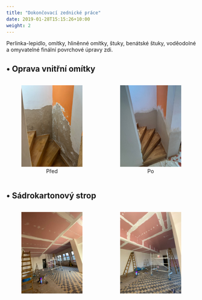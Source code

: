 ```yaml
---
title: "Dokončovací zednické práce"
date: 2019-01-28T15:15:26+10:00
weight: 2
---
```


Perlinka-lepidlo, omítky, hliněnné omítky, štuky, benátské štuky, voděodolné a omyvatelné finální povrchové úpravy zdi.

## • Oprava vnitřní omítky

<div style="display: flex; gap: 20px; justify-content: space-between;">
  <figure style="width: 48%; text-align: center;">
    <a href="/images/obrazky/02-vevnitr-stena-pred.jpeg" data-lightbox="galerie" data-title="Před">
      <img src="/images/obrazky/02-vevnitr-stena-pred.jpeg" alt="Před" style="max-width: 100%; height: auto;" />
    </a>
    <figcaption>Před</figcaption>
  </figure>
  <figure style="width: 48%; text-align: center;">
    <a href="/images/obrazky/02-vevnitr-stena-po.webp" data-lightbox="galerie" data-title="Po">
      <img src="/images/obrazky/02-vevnitr-stena-po.webp" alt="Po" style="max-width: 100%; height: auto;" />
    </a>
    <figcaption>Po</figcaption>
  </figure>
</div>

## • Sádrokartonový strop

<div style="display: flex; gap: 20px; justify-content: space-between;">
  <figure style="width: 48%; text-align: center;">
    <a href="/images/obrazky/02-vevnitr-stropy-1.jpeg" data-lightbox="galerie">
      <img src="/images/obrazky/02-vevnitr-stropy-1.jpeg" alt="Sádrokartonový strop 1" style="max-width: 100%; height: auto;" />
    </a>
  </figure>
  <figure style="width: 48%; text-align: center;">
    <a href="/images/obrazky/02-vevnitr-stropy-2.jpeg" data-lightbox="galerie">
      <img src="/images/obrazky/02-vevnitr-stropy-2.jpeg" alt="Sádrokartonový strop 2" style="max-width: 100%; height: auto;" />
    </a>
  </figure>
</div>
